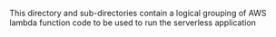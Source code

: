 This directory and sub-directories contain a logical grouping of AWS lambda function code to be used to run the serverless application
